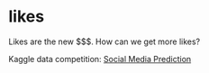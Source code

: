 # likes
Likes are the new $$$. How can we get more likes?

Kaggle data competition: [Social Media Prediction](https://www.kaggle.com/c/ift6758-a20/data?select=train.csv)

